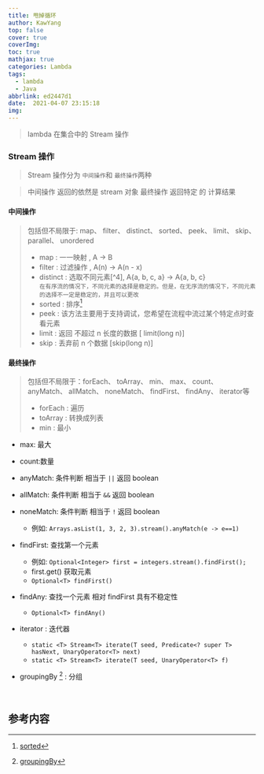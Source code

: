 ```yaml
---
title: 甩掉循环
author: KawYang
top: false
cover: true
coverImg: 
toc: true
mathjax: true
categories: Lambda
tags:
  - lambda
  - Java
abbrlink: ed2447d1
date:  2021-04-07 23:15:18
img:
---
```


> lambda 在集合中的 Stream 操作

### Stream 操作

> Stream 操作分为 `中间操作`和 `最终操作`两种

> 中间操作 返回的依然是 stream 对象
> 最终操作 返回特定 的 计算结果

#### 中间操作

> 包括但不局限于: map、 filter、 distinct、 sorted、 peek、 limit、 skip、 parallel、 unordered
> - map       : 一一映射 , A -> B
> - filter    : 过滤操作 , A(n) -> A(n - x)
> - distinct  : 选取不同元素[^4], A{a, b, c, a} -> A{a, b, c}   
> `在有序流的情况下，不同元素的选择是稳定的。但是，在无序流的情况下，不同元素的选择不一定是稳定的，并且可以更改`
> - sorted    : 排序[^1]
> - peek      : 该方法主要用于支持调试，您希望在流程中流过某个特定点时查看元素
> - limit     : 返回 不超过 n 长度的数据 [ limit(long n)]
> - skip      : 丢弃前 n 个数据 [skip(long n)]


#### 最终操作

> 包括但不局限于：forEach、 toArray、 min、 max、 count、 anyMatch、 allMatch、 noneMatch、 findFirst、 findAny、 iterator等
> - forEach   :  遍历
> - toArray   :  转换成列表
> - min   : 最小
- max: 最大

- count:数量

- anyMatch: 条件判断 相当于 `||`  返回 boolean

- allMatch: 条件判断 相当于 `&&` 返回 boolean

- noneMatch: 条件判断 相当于 `!` 返回 boolean
  - 例如: `Arrays.asList(1, 3, 2, 3).stream().anyMatch(e -> e==1)`
  
- findFirst: 查找第一个元素
  - 例如: `Optional<Integer> first = integers.stream().findFirst();`
  - first.get() 获取元素
  - `Optional<T> findFirst()`
  
- findAny: 查找一个元素 相对 findFirst 具有不稳定性
  - `Optional<T> findAny()`
  
- iterator : 迭代器
  - `static <T> Stream<T> iterate(T seed,
    Predicate<? super T> hasNext,
    UnaryOperator<T> next)`
  - `static <T> Stream<T> iterate(T seed,
      UnaryOperator<T> f)`
  
- groupingBy [^2] : 分组

    ​	

## 参考内容

[^1]: [sorted](https://www.baeldung.com/java-8-sort-lambda)
[^2 ]: [groupingBy](https://www.cnblogs.com/mr-wuxiansheng/p/7911626.html)

